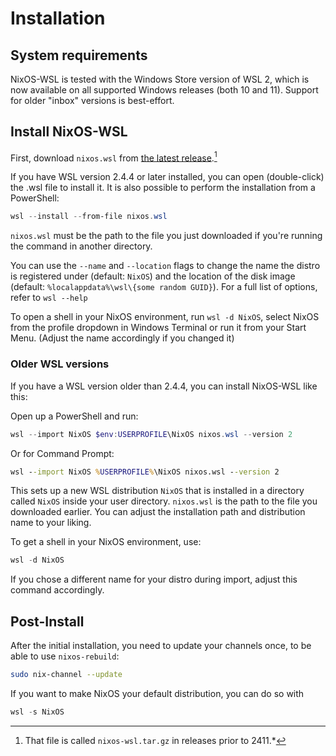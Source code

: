 # Installation

## System requirements

NixOS-WSL is tested with the Windows Store version of WSL 2, which is now available on all supported Windows releases (both 10 and 11).
Support for older "inbox" versions is best-effort.

## Install NixOS-WSL

First, download `nixos.wsl` from [the latest release](https://github.com/nix-community/NixOS-WSL/releases/latest).[^wsl-file]

If you have WSL version 2.4.4 or later installed, you can open (double-click) the .wsl file to install it.
It is also possible to perform the installation from a PowerShell:

```powershell
wsl --install --from-file nixos.wsl
```

`nixos.wsl` must be the path to the file you just downloaded if you're running the command in another directory.

You can use the `--name` and `--location` flags to change the name the distro is registered under (default: `NixOS`) and the location of the disk image (default: `%localappdata%\wsl\{some random GUID}`). For a full list of options, refer to `wsl --help`

To open a shell in your NixOS environment, run `wsl -d NixOS`, select NixOS from the profile dropdown in Windows Terminal or run it from your Start Menu. (Adjust the name accordingly if you changed it)

### Older WSL versions

If you have a WSL version older than 2.4.4, you can install NixOS-WSL like this:

Open up a PowerShell and run:

```powershell
wsl --import NixOS $env:USERPROFILE\NixOS nixos.wsl --version 2
```

Or for Command Prompt:

```cmd
wsl --import NixOS %USERPROFILE%\NixOS nixos.wsl --version 2
```

This sets up a new WSL distribution `NixOS` that is installed in a directory called `NixOS` inside your user directory.
`nixos.wsl` is the path to the file you downloaded earlier.
You can adjust the installation path and distribution name to your liking.

To get a shell in your NixOS environment, use:

```powershell
wsl -d NixOS
```

If you chose a different name for your distro during import, adjust this command accordingly.

## Post-Install

After the initial installation, you need to update your channels once, to be able to use `nixos-rebuild`:

```sh
sudo nix-channel --update
```

If you want to make NixOS your default distribution, you can do so with

```powershell
wsl -s NixOS
```

[^wsl-file]: That file is called `nixos-wsl.tar.gz` in releases prior to 2411.*
